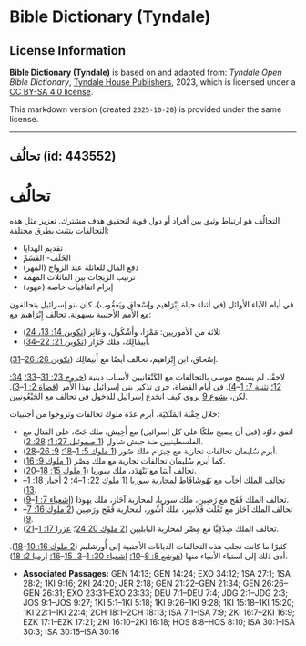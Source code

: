 # Bible Dictionary (Tyndale)

## License Information

**Bible Dictionary (Tyndale)** is based on and adapted from: _Tyndale Open Bible Dictionary_, [Tyndale House Publishers](https://tyndaleopenresources.com/), 2023, which is licensed under a [CC BY-SA 4.0 license](https://creativecommons.org/licenses/by-sa/4.0/legalcode.en).

This markdown version (created `2025-10-20`) is provided under the same license.



--------------------------------

## تحالُف (id: 443552)

تحالُف
======

التحالُف هو ارتباط وثيق بين أفراد أو دول قوية لتحقيق هدف مشترك. تعزيز مثل هذه التحالفات يتثبت بطرق مختلفة:

* تقديم الهدايا
* الحَلَف\- القسَمْ
* دفع المال للعائلة عند الزواج (المهر)
* ترتيب الزيجات بين العائلات المهمة
* إبرام اتفاقيات خاصة (عهود)

في أيام الآباء الأوائل (في أثناء حياة إِبْرَاهيم وإسْحاق ويَعقُوب)، كان بنو إسرائيل يتحالفون مع الأمم الأجنبية بسهولة. تحالف إِبْرَاهيم مع:

* ثلاثة من الأموريين: مَمْرَا، وأَشْكُول، وعَانِر ([تكوين 14: 13، 24](https://ref.ly/Gen14:13,Gen14:24))
* أَبيمَالِك، ملك جَرَار ([تكوين 21: 22–34](https://ref.ly/Gen21:22-Gen21:34)).

إسْحاق، ابن إِبْرَاهيم، تحالف أيضًا مع أَبيمَالِك ([تكوين 26: 26](https://ref.ly/Gen26:26-Gen26:31)–[31](https://ref.ly/Gen26:26-Gen26:31)).

لاحقًا، لم يسمح موسى بالتحالفات مع الكَنْعَانيين لأسباب دينية ([خروج 23: 31](https://ref.ly/Exod23:31-Exod23:33)–[33؛](https://ref.ly/Exod23:31-Exod23:33) [34: 12؛](https://ref.ly/Exod34:12) [تثنية 7: 1](https://ref.ly/Deut7:1-Deut7:4)–[4](https://ref.ly/Deut7:1-Deut7:4)). في أيام القضاة، جرى تذكير بني إسرائيل بهذا الأمر ([قضاة 2: 1](https://ref.ly/Judg2:1-Judg2:3)–[3](https://ref.ly/Judg2:1-Judg2:3)). لكن، [يشوع 9](https://ref.ly/Josh9:1-Josh9:27) يروي كيف انخدع إسرائيل للدخول في تحالف مع الجَبْعُونيين.

خلال حِقْبَة المَلَكيّة، أبرم عدّة ملوك تحالفات وتزوجوا من أجنبيات:

* اتفق داوُد (قبل أن يصبح ملكًا على كل إسرائيل) مع أَخِيش، ملك جَتّ، على القتال مع الفلسطينيين ضد جيش شاول ([1 صموئيل 27: 1؛](https://ref.ly/1Sam27:1) [28: 2](https://ref.ly/1Sam28:2)).
* أبرم سُليمان تحالفات تجارية مع حِيرَام ملك صُور ([1 ملوك 5: 1](https://ref.ly/1Kgs5:1-1Kgs5:18)–[18؛](https://ref.ly/1Kgs5:1-1Kgs5:18) [9: 26](https://ref.ly/1Kgs9:26-1Kgs9:28)–[28](https://ref.ly/1Kgs9:26-1Kgs9:28)).
* كما أبرم سُليمان تحالفات تجارية مع ملك مِصْر ([1 ملوك 9: 16](https://ref.ly/1Kgs9:16)).
* تحالف آسَا مع بَنْهَدَد، ملك سوريا ([1 ملوك 15: 18](https://ref.ly/1Kgs15:18-1Kgs15:20)–[20](https://ref.ly/1Kgs15:18-1Kgs15:20)).
* تحالف الملك أخآب مع يَهُوشَافَاط لمحاربة سوريا ([1 ملوك 22: 1](https://ref.ly/1Kgs22:1-1Kgs22:4)–[4؛](https://ref.ly/1Kgs22:1-1Kgs22:4) [2 أخبار 18: 1](https://ref.ly/2Chr18:1-2Chr18:13)–[13](https://ref.ly/2Chr18:1-2Chr18:13)).
* تحالف الملك فَقَح مع رَصِين، ملك سوريا، لمحاربة آحَاز، ملك يهوذا ([إشعياء 7: 1](https://ref.ly/Isa7:1-Isa7:9)–[9](https://ref.ly/Isa7:1-Isa7:9)).
* تحالف الملك آحَاز مع تَغْلَث فَلَاسِر، ملك أَشُّور، لمحاربة فَقَح ورَصِين ([2 ملوك 16: 7](https://ref.ly/2Kgs16:7-2Kgs16:9)–[9](https://ref.ly/2Kgs16:7-2Kgs16:9)).
* تحالف الملك صِدْقِيَّا مع مِصْر لمحاربة البابليين ([2 ملوك 24:20](https://ref.ly/2Kgs24:20)؛ [عزرا 17: 1](https://ref.ly/Ezek17:1-Ezek17:21)–[21](https://ref.ly/Ezek17:1-Ezek17:21)).

كثيرًا ما كانت تجلب هذه التحالفات الديانات الأجنبية إلى أُورشليم ([2 ملوك 16: 10](https://ref.ly/2Kgs16:10-2Kgs16:18)–[18](https://ref.ly/2Kgs16:10-2Kgs16:18)). أدى ذلك إلى استياء الأنبياء منها ([هوشع 8: 8](https://ref.ly/Hos8:8-Hos8:10)–[10؛](https://ref.ly/Hos8:8-Hos8:10) [إشعياء 30: 1](https://ref.ly/Isa30:1-Isa30:3,Isa30:15-Isa30:16)–[3، 15](https://ref.ly/Isa30:1-Isa30:3,Isa30:15-Isa30:16)–[16؛](https://ref.ly/Isa30:1-Isa30:3,Isa30:15-Isa30:16) [إرميا 2: 18](https://ref.ly/Jer2:18)).

* **Associated Passages:** GEN 14:13; GEN 14:24; EXO 34:12; 1SA 27:1; 1SA 28:2; 1KI 9:16; 2KI 24:20; JER 2:18; GEN 21:22–GEN 21:34; GEN 26:26–GEN 26:31; EXO 23:31–EXO 23:33; DEU 7:1–DEU 7:4; JDG 2:1–JDG 2:3; JOS 9:1–JOS 9:27; 1KI 5:1–1KI 5:18; 1KI 9:26–1KI 9:28; 1KI 15:18–1KI 15:20; 1KI 22:1–1KI 22:4; 2CH 18:1–2CH 18:13; ISA 7:1–ISA 7:9; 2KI 16:7–2KI 16:9; EZK 17:1–EZK 17:21; 2KI 16:10–2KI 16:18; HOS 8:8–HOS 8:10; ISA 30:1–ISA 30:3; ISA 30:15–ISA 30:16


